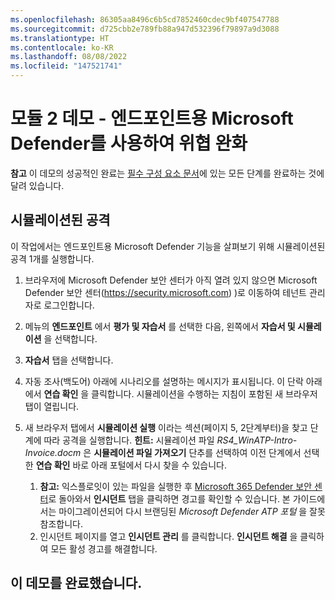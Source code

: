 ```yaml
---
ms.openlocfilehash: 86305aa8496c6b5cd7852460cdec9bf407547788
ms.sourcegitcommit: d725cbb2e789fb88a947d532396f79897a9d3088
ms.translationtype: HT
ms.contentlocale: ko-KR
ms.lasthandoff: 08/08/2022
ms.locfileid: "147521741"
---
```

# <a name="module-2-demo---mitigate-attacks-with-microsoft-defender-for-endpoint"></a>모듈 2 데모 - 엔드포인트용 Microsoft Defender를 사용하여 위협 완화



**참고** 이 데모의 성공적인 완료는 [필수 구성 요소 문서](00-prerequisites.md)에 있는 모든 단계를 완료하는 것에 달려 있습니다. 

## <a name="simulated-attacks"></a>시뮬레이션된 공격

이 작업에서는 엔드포인트용 Microsoft Defender 기능을 살펴보기 위해 시뮬레이션된 공격 1개를 실행합니다.

1. 브라우저에 Microsoft Defender 보안 센터가 아직 열려 있지 않으면 Microsoft Defender 보안 센터(https://security.microsoft.com) )로 이동하여 테넌트 관리자로 로그인합니다.

1. 메뉴의 **엔드포인트** 에서 **평가 및 자습서** 를 선택한 다음, 왼쪽에서 **자습서 및 시뮬레이션** 을 선택합니다.

1. **자습서** 탭을 선택합니다.

1. 자동 조사(백도어) 아래에 시나리오를 설명하는 메시지가 표시됩니다. 이 단락 아래에서 **연습 확인** 을 클릭합니다. 시뮬레이션을 수행하는 지침이 포함된 새 브라우저 탭이 열립니다.

1. 새 브라우저 탭에서 **시뮬레이션 실행** 이라는 섹션(페이지 5, 2단계부터)을 찾고 단계에 따라 공격을 실행합니다. **힌트:** 시뮬레이션 파일 *RS4_WinATP-Intro-Invoice.docm* 은 **시뮬레이션 파일 가져오기** 단추를 선택하여 이전 단계에서 선택한 **연습 확인** 바로 아래 포털에서 다시 찾을 수 있습니다.

    1. **참고:** 익스플로잇이 있는 파일을 실행한 후 [Microsoft 365 Defender 보안 센터](https://security.microsoft.com)로 돌아와서 **인시던트** 탭을 클릭하면 경고를 확인할 수 있습니다. 본 가이드에서는 마이그레이션되어 다시 브랜딩된 *Microsoft Defender ATP 포털* 을 잘못 참조합니다.
    1. 인시던트 페이지를 열고 **인시던트 관리** 를 클릭합니다. **인시던트 해결** 을 클릭하여 모든 활성 경고를 해결합니다.


## <a name="you-have-completed-the-demo"></a>이 데모를 완료했습니다.